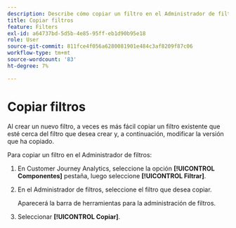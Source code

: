 ```yaml
---
description: Describe cómo copiar un filtro en el Administrador de filtros
title: Copiar filtros
feature: Filters
exl-id: a64737bd-5d5b-4e85-95ff-eb1d90b95e18
role: User
source-git-commit: 811fce4f056a6280081901e484c3af8209f87c06
workflow-type: tm+mt
source-wordcount: '83'
ht-degree: 7%

---
```


# Copiar filtros

Al crear un nuevo filtro, a veces es más fácil copiar un filtro existente que esté cerca del filtro que desea crear y, a continuación, modificar la versión que ha copiado.

Para copiar un filtro en el Administrador de filtros:

1. En Customer Journey Analytics, seleccione la opción **[!UICONTROL Componentes]** pestaña, luego seleccione **[!UICONTROL Filtrar]**.

1. En el Administrador de filtros, seleccione el filtro que desea copiar.

   Aparecerá la barra de herramientas para la administración de filtros.

1. Seleccionar **[!UICONTROL Copiar]**.
